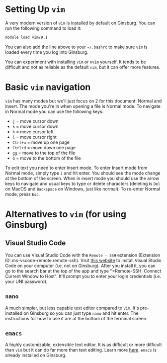 # Setting Up `vim`

A very modern version of `vim` is installed by default on Ginsburg. You can run the following command to load it:

```bash
module load vim/9.1
```

You can also add the line above to your `~/.bashrc` to make sure `vim` is loaded every time you log into Ginsburg.

You can experiment with installing `vim` or `nvim` yourself. It tends to be difficult and not as reliable as the default `vim`, but it can offer more features.

# Basic `vim` navigation

`vim` has many modes but we'll just focus on 2 for this document: Normal and Insert. The mode you're in when opening a file is Normal mode. To navigate in Normal mode you can use the following keys:

- `j` = move cursor down
- `k` = move cursor down
- `h` = move cursor left
- `l` = move cursor right
- `Ctrl+u` = move up one page
- `Ctrl+d` = move down one page
- `gg` = move to the top of the file
- `G` = move to the bottom of the file

To edit text you need to enter Insert mode. To enter Insert mode from Normal mode, simply type `i` and hit enter. You should see the mode change at the bottom of the screen. When in insert mode you should use the arrow keys to navigate and usual keys to type or delete characters (deleting is `Del` on MacOS and `Backspace` on Windows, just like normal). To re-enter Normal mode, press `Esc`.

# Alternatives to `vim` (for using Ginsburg)

## Visual Studio Code

You can use Visual Studio Code with the `Remote - SSH` extension (Extension ID: ms-vscode-remote.remote-ssh). Visit [this website](https://code.visualstudio.com/) to install Visual Studio Code on your computer (i.e. not on Ginsburg). After you install it, you can go to the search bar at the top of the app and type ">Remote-SSH: Connect Current Window to Host". It'll prompt you to enter your login credentials (i.e. your UNI password).

## `nano`

A much simpler, but less capable text editor compared to `vim`. It's pre-installed on Ginsburg so you can just type `nano` and hit enter. The instructions for how to use it are at the bottom of the terminal screen.

## `emacs`

A highly customizable, extensible text editor. It is as difficult or more difficult than `vim` but it can do far more than text editing. Learn more [here](https://www.gnu.org/software/emacs/). `emacs` is already installed on Ginsburg.
